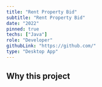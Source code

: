 ```yaml
---
title: "Rent Property Bid"
subtitle: "Rent Property Bid"
date: "2022"
pinned: true
techs: ["Java"]
role: "Developer"
githubLink: "https://github.com/"
type: "Desktop App"
---
```


## Why this project